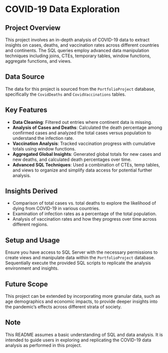 # COVID-19 Data Exploration

## Project Overview
This project involves an in-depth analysis of COVID-19 data to extract insights on cases, deaths, and vaccination rates across different countries and continents. The SQL queries employ advanced data manipulation techniques including joins, CTEs, temporary tables, window functions, aggregate functions, and views.

## Data Source
The data for this project is sourced from the `PortfolioProject` database, specifically the `CovidDeaths` and `CovidVaccinations` tables.

## Key Features
- **Data Cleaning**: Filtered out entries where continent data is missing.
- **Analysis of Cases and Deaths**: Calculated the death percentage among confirmed cases and analyzed the total cases versus population to understand the infection rate.
- **Vaccination Analysis**: Tracked vaccination progress with cumulative totals using window functions.
- **Aggregated Global Insights**: Generated global totals for new cases and new deaths, and calculated death percentages over time.
- **Advanced SQL Techniques**: Used a combination of CTEs, temp tables, and views to organize and simplify data access for potential further analysis.

## Insights Derived
- Comparison of total cases vs. total deaths to explore the likelihood of dying from COVID-19 in various countries.
- Examination of infection rates as a percentage of the total population.
- Analysis of vaccination rates and how they progress over time across different regions.

## Setup and Usage
Ensure you have access to SQL Server with the necessary permissions to create views and manipulate data within the `PortfolioProject` database. Sequentially execute the provided SQL scripts to replicate the analysis environment and insights.

## Future Scope
This project can be extended by incorporating more granular data, such as age demographics and economic impacts, to provide deeper insights into the pandemic’s effects across different strata of society.

## Note
This README assumes a basic understanding of SQL and data analysis. It is intended to guide users in exploring and replicating the COVID-19 data analysis as performed in this project.
